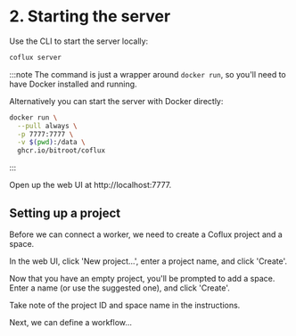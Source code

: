 # 2. Starting the server

Use the CLI to start the server locally:

```bash
coflux server
```

:::note
The command is just a wrapper around `docker run`, so you'll need to have Docker installed and running.

Alternatively you can start the server with Docker directly:

```bash
docker run \
  --pull always \
  -p 7777:7777 \
  -v $(pwd):/data \
  ghcr.io/bitroot/coflux
```
:::

Open up the web UI at http://localhost:7777.

## Setting up a project

Before we can connect a worker, we need to create a Coflux project and a space.

In the web UI, click 'New project...', enter a project name, and click 'Create'.

Now that you have an empty project, you'll be prompted to add a space. Enter a name (or use the suggested one), and click 'Create'.

Take note of the project ID and space name in the instructions.

Next, we can define a workflow...
